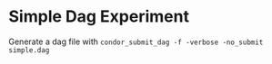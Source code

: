 # Simple Dag Experiment

Generate a dag file with `condor_submit_dag -f -verbose -no_submit simple.dag`

